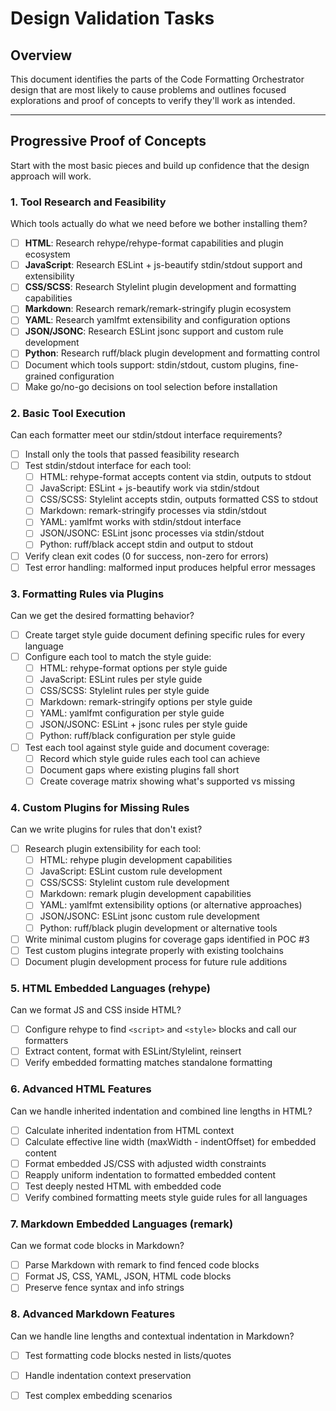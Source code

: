 # Design Validation Tasks

## Overview
This document identifies the parts of the Code Formatting Orchestrator design that are most likely to cause problems and outlines focused explorations and proof of concepts to verify they'll work as intended.

---

## Progressive Proof of Concepts

Start with the most basic pieces and build up confidence that the design approach will work.

### 1. **Tool Research and Feasibility**
Which tools actually do what we need before we bother installing them?
- [ ] **HTML**: Research rehype/rehype-format capabilities and plugin ecosystem
- [ ] **JavaScript**: Research ESLint + js-beautify stdin/stdout support and extensibility  
- [ ] **CSS/SCSS**: Research Stylelint plugin development and formatting capabilities
- [ ] **Markdown**: Research remark/remark-stringify plugin ecosystem
- [ ] **YAML**: Research yamlfmt extensibility and configuration options
- [ ] **JSON/JSONC**: Research ESLint jsonc support and custom rule development
- [ ] **Python**: Research ruff/black plugin development and formatting control
- [ ] Document which tools support: stdin/stdout, custom plugins, fine-grained configuration
- [ ] Make go/no-go decisions on tool selection before installation

### 2. **Basic Tool Execution**  
Can each formatter meet our stdin/stdout interface requirements?
- [ ] Install only the tools that passed feasibility research
- [ ] Test stdin/stdout interface for each tool:
  - [ ] HTML: rehype-format accepts content via stdin, outputs to stdout
  - [ ] JavaScript: ESLint + js-beautify work via stdin/stdout  
  - [ ] CSS/SCSS: Stylelint accepts stdin, outputs formatted CSS to stdout
  - [ ] Markdown: remark-stringify processes via stdin/stdout
  - [ ] YAML: yamlfmt works with stdin/stdout interface
  - [ ] JSON/JSONC: ESLint jsonc processes via stdin/stdout
  - [ ] Python: ruff/black accept stdin and output to stdout
- [ ] Verify clean exit codes (0 for success, non-zero for errors)
- [ ] Test error handling: malformed input produces helpful error messages

### 3. **Formatting Rules via Plugins**
Can we get the desired formatting behavior?
- [ ] Create target style guide document defining specific rules for every language
- [ ] Configure each tool to match the style guide:
  - [ ] HTML: rehype-format options per style guide
  - [ ] JavaScript: ESLint rules per style guide
  - [ ] CSS/SCSS: Stylelint rules per style guide
  - [ ] Markdown: remark-stringify options per style guide
  - [ ] YAML: yamlfmt configuration per style guide
  - [ ] JSON/JSONC: ESLint + jsonc rules per style guide
  - [ ] Python: ruff/black configuration per style guide
- [ ] Test each tool against style guide and document coverage:
  - [ ] Record which style guide rules each tool can achieve
  - [ ] Document gaps where existing plugins fall short
  - [ ] Create coverage matrix showing what's supported vs missing

### 4. **Custom Plugins for Missing Rules**
Can we write plugins for rules that don't exist?
- [ ] Research plugin extensibility for each tool:
  - [ ] HTML: rehype plugin development capabilities
  - [ ] JavaScript: ESLint custom rule development
  - [ ] CSS/SCSS: Stylelint custom rule development
  - [ ] Markdown: remark plugin development capabilities
  - [ ] YAML: yamlfmt extensibility options (or alternative approaches)
  - [ ] JSON/JSONC: ESLint jsonc custom rule development
  - [ ] Python: ruff/black plugin development or alternative tools
- [ ] Write minimal custom plugins for coverage gaps identified in POC #3
- [ ] Test custom plugins integrate properly with existing toolchains
- [ ] Document plugin development process for future rule additions

### 5. **HTML Embedded Languages (rehype)**
Can we format JS and CSS inside HTML?
- [ ] Configure rehype to find `<script>` and `<style>` blocks and call our formatters
- [ ] Extract content, format with ESLint/Stylelint, reinsert
- [ ] Verify embedded formatting matches standalone formatting

<!-- REVIEW PROGRESS CURSOR -->

### 6. **Advanced HTML Features**
Can we handle inherited indentation and combined line lengths in HTML?
- [ ] Calculate inherited indentation from HTML context
- [ ] Calculate effective line width (maxWidth - indentOffset) for embedded content
- [ ] Format embedded JS/CSS with adjusted width constraints
- [ ] Reapply uniform indentation to formatted embedded content
- [ ] Test deeply nested HTML with embedded code
- [ ] Verify combined formatting meets style guide rules for all languages

### 7. **Markdown Embedded Languages (remark)**
Can we format code blocks in Markdown?
- [ ] Parse Markdown with remark to find fenced code blocks
- [ ] Format JS, CSS, YAML, JSON, HTML code blocks
- [ ] Preserve fence syntax and info strings

### 8. **Advanced Markdown Features** 
Can we handle line lengths and contextual indentation in Markdown?
- [ ] Test formatting code blocks nested in lists/quotes
- [ ] Handle indentation context preservation
- [ ] Test complex embedding scenarios

